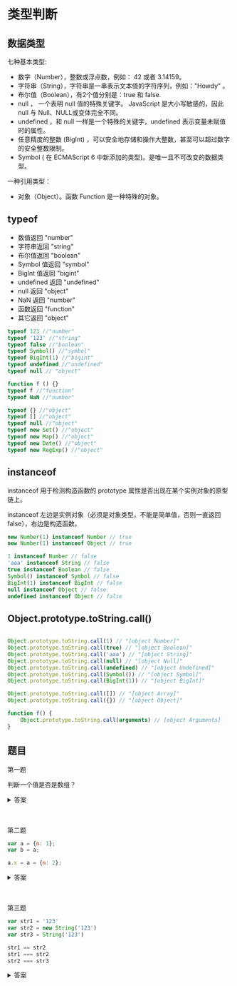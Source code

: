 # 类型判断

## 数据类型

七种基本类型:

* 数字（Number），整数或浮点数，例如： 42 或者 3.14159。
* 字符串（String），字符串是一串表示文本值的字符序列，例如："Howdy" 。
* 布尔值（Boolean），有2个值分别是：true 和 false.
* null ， 一个表明 null 值的特殊关键字。 JavaScript 是大小写敏感的，因此 null 与 Null、NULL或变体完全不同。
* undefined ，和 null 一样是一个特殊的关键字，undefined 表示变量未赋值时的属性。
* 任意精度的整数 (BigInt) ，可以安全地存储和操作大整数，甚至可以超过数字的安全整数限制。
* Symbol ( 在 ECMAScript 6 中新添加的类型)。是唯一且不可改变的数据类型。

一种引用类型：

* 对象（Object）。函数 Function 是一种特殊的对象。


## typeof

* 数值返回 "number"
* 字符串返回 "string"
* 布尔值返回 "boolean"
* Symbol 值返回 "symbol"
* BigInt 值返回 "bigint"
* undefined 返回 "undefined"
* null 返回 "object"
* NaN 返回 "number"
* 函数返回 "function"
* 其它返回 "object"

```js
typeof 123 //"number"
typeof '123' //"string"
typeof false //"boolean"
typeof Symbol() //"symbol"
typeof BigInt(1) //"bigint"
typeof undefined //"undefined"
typeof null // "object"

function f () {}
typeof f //"function"
typeof NaN //"number"

typeof {} //"object"
typeof [] //"object"
typeof null //"object"
typeof new Set() //"object"
typeof new Map() //"object"
typeof new Date() //"object"
typeof new RegExp() //"object"

```

## instanceof

instanceof 用于检测构造函数的 prototype 属性是否出现在某个实例对象的原型链上。

instanceof 左边是实例对象（必须是对象类型，不能是简单值，否则一直返回 false），右边是构造函数。

```js
new Number(1) instanceof Number // true
new Number(1) instanceof Object // true

1 instanceof Number // false
'aaa' instanceof String // false
true instanceof Boolean // false
Symbol() instanceof Symbol // false
BigInt(1) instanceof BigInt // false
null instanceof Object // false
undefined instanceof Object // false
```

## Object.prototype.toString.call()

```js

Object.prototype.toString.call(1) // "[object Number]"
Object.prototype.toString.call(true) // "[object Boolean]"
Object.prototype.toString.call('aaa') // "[object String]"
Object.prototype.toString.call(null) // "[object Null]"
Object.prototype.toString.call(undefined) // "[object Undefined]"
Object.prototype.toString.call(Symbol()) // "[object Symbol]"
Object.prototype.toString.call(BigInt(1)) // "[object BigInt]"

Object.prototype.toString.call([]) // "[object Array]"
Object.prototype.toString.call({}) // "[object Object]"

function f() {
    Object.prototype.toString.call(arguments) // [object Arguments]
}
```

## 题目

第一题

判断一个值是否是数组？

<details>
<summary>答案</summary>

```js
Array.isArray(obj);

obj instanceof Array

obj.constructor === Array;

typeof obj === 'object' && typeof obj.length === 'number'

Array.prototype.isPrototypeOf(obj)

Object.prototype.toString.call(obj) === '[object Array]'
```
</details>
<br><br>

第二题

```js
var a = {n: 1};
var b = a;

a.x = a = {n: 2};
```

<details>
<summary>答案</summary>

```js
a // {n: 2}
b // {n: 1, x: {n: 2}}
```

赋值运算符从右边向左边计算，a.x 引用着 {n: 1} 这个对象的 x 属性，还没有赋值，一开始是 undefined，b 也引用着 {n: 1} 对象。a 被重新赋值为 {n: 2}，然后给 {n: 1} 多加了一个 x 属性等于 {n: 2}。
</details>
<br><br>

第三题

```js
var str1 = '123'
var str2 = new String('123')
var str3 = String('123')

str1 == str2
str1 === str2
str2 === str3
```

<details>
<summary>答案</summary>

```js
var str1 = '123'
var str2 = new String('123')
var str3 = String('123')

str1 == str2 // true 隐式转换，引用类型会 toPrimitive 转换成简单类型后再比较 
str1 === str2 // false 类型不一样，str2 是 Object
str2 === str3 // false 同上
```
</details>
<br><br>
